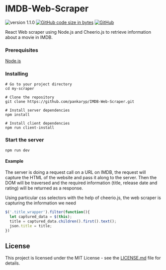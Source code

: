 # IMDB-Web-Scraper
![version 1.1.0](https://img.shields.io/badge/version-1.1.0-brightgreen.svg)
[![GitHub code size in bytes](https://img.shields.io/github/languages/code-size/badges/shields.svg)](https://github.com/pankaryp/IMDB-Web-Scraper.git)
[![GitHub](https://img.shields.io/github/license/mashape/apistatus.svg)](https://github.com/pankaryp/IMDB-Web-Scraper.git)

React Web scraper using Node.js and Cheerio.js to retrieve information about a movie in IMDB.

### Prerequisites
[Node.js](https://nodejs.org/en/)

### Installing
```
# Go to your project directory
cd my-scraper

# Clone the repository
git clone https://github.com/pankaryp/IMDB-Web-Scraper.git

# Install server dependencies
npm install

# Install client dependencies
npm run client-install
```

### Start the server
```
npm run dev
```


#### Example

The server is doing a request call on a URL on IMDB, the request will capture the HTML of the website and pass it along to the server.
Then the DOM will be traversed and the required information (title, release date and rating) will be returned as a response.

Using particular css selectors with the help of cheerio.js, the web scraper is capturing the information we need

```javascript
$('.title_wrapper').filter(function(){
  let captured_data = $(this);
  title = captured_data.children().first().text();
  json.title = title;
})

```

## License

This project is licensed under the MIT License - see the [LICENSE.md](LICENSE.md) file for details.
